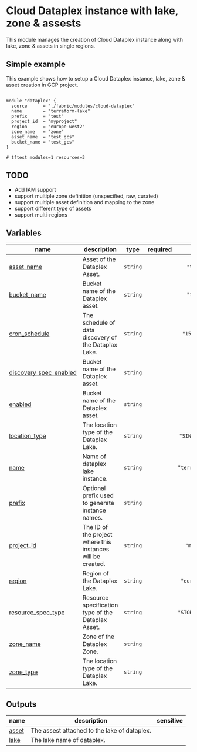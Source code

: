 # Cloud Dataplex instance with lake, zone & assests

This module manages the creation of Cloud Dataplex instance along with lake, zone & assets in single regions. 


## Simple example

This example shows how to setup a Cloud Dataplex instance, lake, zone & asset creation in GCP project.

```hcl

module "dataplex" {
  source      = "./fabric/modules/cloud-dataplex"
  name        = "terraform-lake"
  prefix      = "test"
  project_id  = "myproject"
  region      = "europe-west2"
  zone_name   = "zone"
  asset_name  = "test_gcs"
  bucket_name = "test_gcs"
}

# tftest modules=1 resources=3
```
## TODO

- Add IAM support
- support multiple zone definition (unspecified, raw, curated)
- support multiple asset definition and mapping to the zone
- support different type of assets
- support multi-regions
<!-- BEGIN TFDOC -->

## Variables

| name | description | type | required | default |
|---|---|:---:|:---:|:---:|
| [asset_name](variables.tf#L18) | Asset of the Dataplex Asset. | <code>string</code> |  | <code>&#34;test_gcs&#34;</code> |
| [bucket_name](variables.tf#L24) | Bucket name of the Dataplex asset. | <code>string</code> |  | <code>&#34;test_gcs&#34;</code> |
| [cron_schedule](variables.tf#L30) | The schedule of data discovery of the Dataplax Lake. | <code>string</code> |  | <code>&#34;15 15 &#42; &#42; &#42;&#34;</code> |
| [discovery_spec_enabled](variables.tf#L36) | Bucket name of the Dataplex asset. | <code>string</code> |  | <code>&#34;true&#34;</code> |
| [enabled](variables.tf#L42) | Bucket name of the Dataplex asset. | <code>string</code> |  | <code>&#34;false&#34;</code> |
| [location_type](variables.tf#L48) | The location type of the Dataplax Lake. | <code>string</code> |  | <code>&#34;SINGLE_REGION&#34;</code> |
| [name](variables.tf#L54) | Name of dataplex lake instance. | <code>string</code> |  | <code>&#34;terraform-lake&#34;</code> |
| [prefix](variables.tf#L60) | Optional prefix used to generate instance names. | <code>string</code> |  | <code>&#34;test&#34;</code> |
| [project_id](variables.tf#L66) | The ID of the project where this instances will be created. | <code>string</code> |  | <code>&#34;myproject&#34;</code> |
| [region](variables.tf#L72) | Region of the Dataplax Lake. | <code>string</code> |  | <code>&#34;europe-west2&#34;</code> |
| [resource_spec_type](variables.tf#L78) | Resource specification type of the Dataplax Asset. | <code>string</code> |  | <code>&#34;STORAGE_BUCKET&#34;</code> |
| [zone_name](variables.tf#L84) | Zone of the Dataplex Zone. | <code>string</code> |  | <code>&#34;zone&#34;</code> |
| [zone_type](variables.tf#L90) | The location type of the Dataplax Lake. | <code>string</code> |  | <code>&#34;RAW&#34;</code> |

## Outputs

| name | description | sensitive |
|---|---|:---:|
| [asset](outputs.tf#L17) | The assest attached to the lake of dataplex. |  |
| [lake](outputs.tf#L22) | The lake name of dataplex. |  |

<!-- END TFDOC -->
